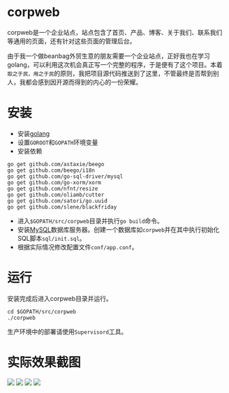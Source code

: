 # corpweb
corpweb是一个企业站点，站点包含了首页、产品、博客、关于我们、联系我们等通用的页面，还有针对这些页面的管理后台。

由于我一个做beanbag外贸生意的朋友需要一个企业站点，正好我也在学习golang，可以利用这次机会真正写一个完整的程序，于是便有了这个项目。本着`取之于民，用之于民`的原则，我把项目源代码推送到了这里，不管最终是否帮到别人，我都会感到因开源而得到的内心的一份荣耀。


# 安装
- 安装[golang](http://golang.org/)
- 设置`GOROOT`和`GOPATH`环境变量
- 安装依赖
```
go get github.com/astaxie/beego
go get github.com/beego/i18n
go get github.com/go-sql-driver/mysql
go get github.com/go-xorm/xorm
go get github.com/nfnt/resize
go get github.com/oliamb/cutter
go get github.com/satori/go.uuid
go get github.com/slene/blackfriday
```
- 进入`$GOPATH/src/corpweb`目录并执行`go build`命令。
- 安装[MySQL](http://www.mysql.com/)数据库服务器。创建一个数据库如`corpweb`并在其中执行初始化SQL脚本`sql/init.sql`。
- 根据实际情况修改配置文件`conf/app.conf`。


# 运行
安装完成后进入corpweb目录并运行。
```
cd $GOPATH/src/corpweb
./corpweb
```
生产环境中的部署请使用`Supervisord`工具。

# 实际效果截图
![](https://github.com/voidint/corpweb/raw/master/screenshots/home.PNG)
![](https://github.com/voidint/corpweb/raw/master/screenshots/product.PNG)
![](https://github.com/voidint/corpweb/raw/master/screenshots/product_item.PNG)
![](https://github.com/voidint/corpweb/raw/master/screenshots/contact.PNG)


